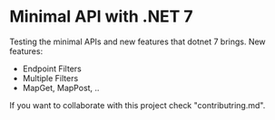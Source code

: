 # Minimal API with .NET 7
Testing the minimal APIs and new features that dotnet 7 brings.
New features:

- Endpoint Filters 
- Multiple Filters 
- MapGet, MapPost, ..

If you want to collaborate with this project check "contributring.md".

